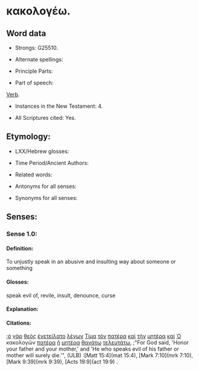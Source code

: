 # κακολογέω.

<!-- Status: S2=NeedsFinalCheck-->
<!-- Lexica used for edits: BDAG, LN, FFM, BN, A-S  -->

## Word data

* Strongs: G25510.


* Alternate spellings:

* Principle Parts: 

* Part of speech: 

[Verb](http://ugg.readthedocs.io/en/latest/verb.html).

* Instances in the New Testament: 4.

* All Scriptures cited: Yes.

## Etymology: 

* LXX/Hebrew glosses: 

* Time Period/Ancient Authors: 

* Related words: 

* Antonyms for all senses:

* Synonyms for all senses: 

## Senses:

### Sense 1.0:

#### Definition: 

To unjustly speak in an abusive and insulting way about someone or something

#### Glosses:

speak evil of, revile, insult, denounce, curse

#### Explanation:

#### Citations:

;[ὁ](../G35880/01.md) [γὰρ](../G10630/01.md) [θεὸς](../G23160/01.md) [ἐνετείλατο](../G17810/01.md) [λέγων](../G30040/01.md) [Τίμα](../G50910/01.md) [τὸν](../G35880/01.md) [πατέρα](../G39620/01.md) [καὶ](../G25320/01.md) [τὴν](../G35880/01.md) [μητέρα](../G33840/01.md) [καί](../G25320/01.md) [Ὁ](../G35880/01.md) κακολογῶν [πατέρα](../G39620/01.md) [ἢ](../G22280/01.md) [μητέρα](../G33840/01.md) [θανάτῳ](../G22880/01.md) [τελευτάτω](../G50530/01.md), 
;"For God said, 'Honor your father and your mother,' and 'He who speaks evil of his father or mother will surely die.'",  (ULB)
:[Matt 15:4](mat 15:4),  [Mark 7:10](mrk 7:10),  [Mark 9:39](mrk 9:39),  [Acts 19:9](act 19:9) .
